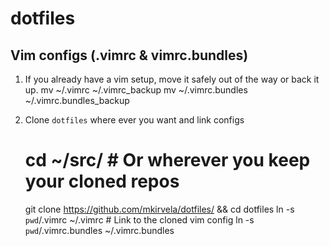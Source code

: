 # dotfiles

## Vim configs (.vimrc & vimrc.bundles)

1. If you already have a vim setup, move it safely out of the way or back it up.
    mv ~/.vimrc ~/.vimrc_backup
    mv ~/.vimrc.bundles ~/.vimrc.bundles_backup

2. Clone `dotfiles` where ever you want and link configs
    # cd ~/src/     # Or wherever you keep your cloned repos
    git clone https://github.com/mkirvela/dotfiles/ && cd dotfiles
    ln -s `pwd`/.vimrc ~/.vimrc     # Link to the cloned vim config
    ln -s `pwd`/.vimrc.bundles ~/.vimrc.bundles
